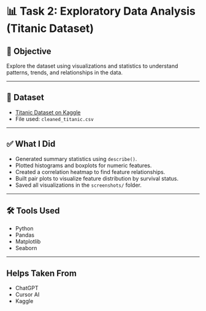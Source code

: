 # 📊 Task 2: Exploratory Data Analysis (Titanic Dataset)

## 🎯 Objective
Explore the dataset using visualizations and statistics to understand patterns, trends, and relationships in the data.

---

## 📁 Dataset
- [Titanic Dataset on Kaggle](https://www.kaggle.com/datasets/yasserh/titanic-dataset)
- File used: `cleaned_titanic.csv`

---

## ✅ What I Did
- Generated summary statistics using `describe()`.
- Plotted histograms and boxplots for numeric features.
- Created a correlation heatmap to find feature relationships.
- Built pair plots to visualize feature distribution by survival status.
- Saved all visualizations in the `screenshots/` folder.

---

## 🛠 Tools Used
- Python
- Pandas
- Matplotlib
- Seaborn

---

## Helps Taken From
- ChatGPT
- Cursor AI
- Kaggle